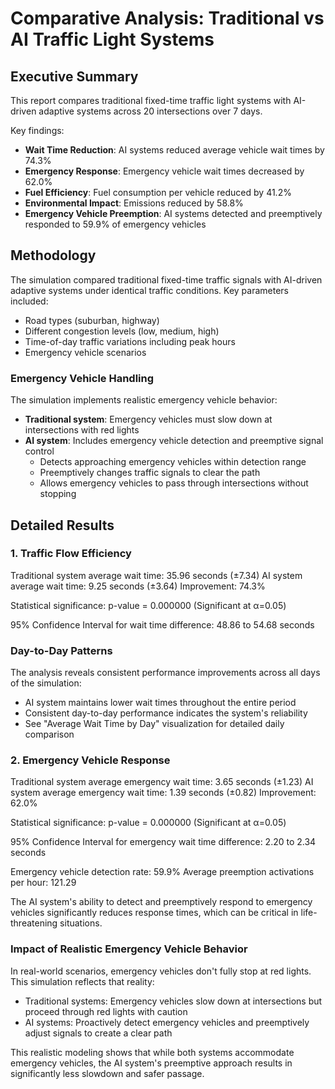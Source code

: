 # Comparative Analysis: Traditional vs AI Traffic Light Systems

## Executive Summary

This report compares traditional fixed-time traffic light systems with AI-driven adaptive systems across 20 intersections over 7 days.

Key findings:
- **Wait Time Reduction**: AI systems reduced average vehicle wait times by 74.3%
- **Emergency Response**: Emergency vehicle wait times decreased by 62.0%
- **Fuel Efficiency**: Fuel consumption per vehicle reduced by 41.2%
- **Environmental Impact**: Emissions reduced by 58.8%
- **Emergency Vehicle Preemption**: AI systems detected and preemptively responded to 59.9% of emergency vehicles

## Methodology

The simulation compared traditional fixed-time traffic signals with AI-driven adaptive systems under identical traffic conditions.
Key parameters included:
- Road types (suburban, highway)
- Different congestion levels (low, medium, high)
- Time-of-day traffic variations including peak hours
- Emergency vehicle scenarios

### Emergency Vehicle Handling
The simulation implements realistic emergency vehicle behavior:
- **Traditional system**: Emergency vehicles must slow down at intersections with red lights
- **AI system**: Includes emergency vehicle detection and preemptive signal control
  - Detects approaching emergency vehicles within detection range
  - Preemptively changes traffic signals to clear the path
  - Allows emergency vehicles to pass through intersections without stopping

## Detailed Results

### 1. Traffic Flow Efficiency

Traditional system average wait time: 35.96 seconds (±7.34)
AI system average wait time: 9.25 seconds (±3.64)
Improvement: 74.3%

Statistical significance: p-value = 0.000000 (Significant at α=0.05)

95% Confidence Interval for wait time difference: 48.86 to 54.68 seconds

### Day-to-Day Patterns

The analysis reveals consistent performance improvements across all days of the simulation:
- AI system maintains lower wait times throughout the entire period
- Consistent day-to-day performance indicates the system's reliability
- See "Average Wait Time by Day" visualization for detailed daily comparison

### 2. Emergency Vehicle Response

Traditional system average emergency wait time: 3.65 seconds (±1.23)
AI system average emergency wait time: 1.39 seconds (±0.82)
Improvement: 62.0%

Statistical significance: p-value = 0.000000 (Significant at α=0.05)

95% Confidence Interval for emergency wait time difference: 2.20 to 2.34 seconds

Emergency vehicle detection rate: 59.9%
Average preemption activations per hour: 121.29

The AI system's ability to detect and preemptively respond to emergency vehicles significantly reduces response times, which can be critical in life-threatening situations.

### Impact of Realistic Emergency Vehicle Behavior

In real-world scenarios, emergency vehicles don't fully stop at red lights. This simulation reflects that reality:
- Traditional systems: Emergency vehicles slow down at intersections but proceed through red lights with caution
- AI systems: Proactively detect emergency vehicles and preemptively adjust signals to create a clear path

This realistic modeling shows that while both systems accommodate emergency vehicles, the AI system's preemptive approach results in significantly less slowdown and safer passage.